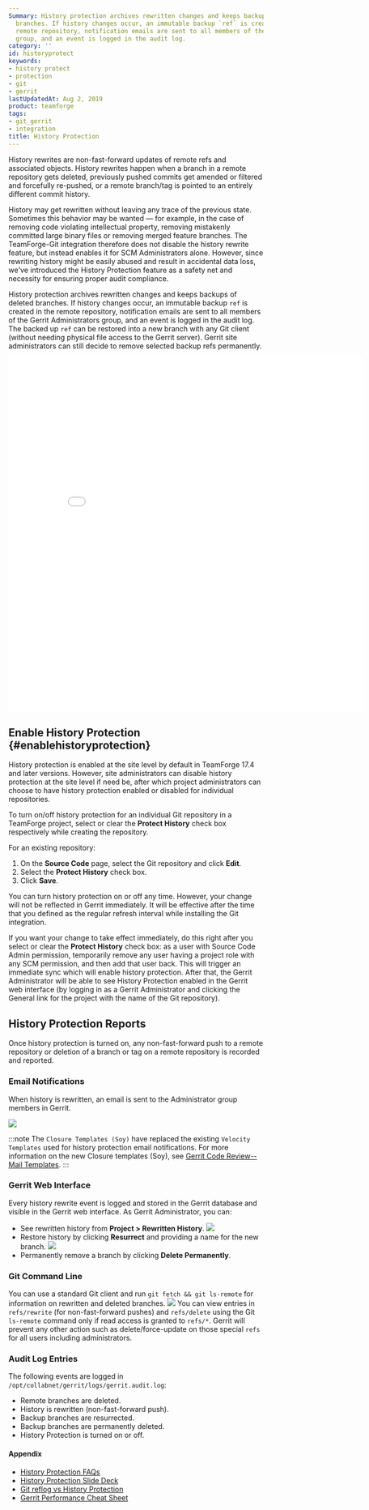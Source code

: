 ```yaml
---
Summary: History protection archives rewritten changes and keeps backups of deleted
  branches. If history changes occur, an immutable backup `ref` is created in the
  remote repository, notification emails are sent to all members of the Gerrit Administrators
  group, and an event is logged in the audit log.
category: ''
id: historyprotect
keywords:
- history protect
- protection
- git
- gerrit
lastUpdatedAt: Aug 2, 2019
product: teamforge
tags:
- git_gerrit
- integration
title: History Protection
---
```



History rewrites are non-fast-forward updates of remote refs and associated objects. History rewrites happen when a branch in a remote repository gets deleted, previously pushed commits get amended or filtered and forcefully re-pushed, or a remote branch/tag is pointed to an entirely different commit history.

History may get rewritten without leaving any trace of the previous state. Sometimes this behavior may be wanted — for example, in the case of removing code violating intellectual property, removing mistakenly committed large binary files or removing merged feature branches. The TeamForge-Git integration therefore does not disable the history rewrite feature, but instead enables it for SCM Administrators alone. However, since rewriting history might be easily abused and result in accidental data loss, we've introduced the History Protection feature as a safety net and necessity for ensuring proper audit compliance.

History protection archives rewritten changes and keeps backups of deleted branches. If history changes occur, an immutable backup `ref` is created in the remote repository, notification emails are sent to all members of the Gerrit Administrators group, and an event is logged in the audit log. The backed up `ref` can be restored into a new branch with any Git client (without needing physical file access to the Gerrit server). Gerrit site administrators can still decide to remove selected backup refs permanently.

<iframe width="700" height="700" src="videos/CTF72_HistoryProtection.swf" frameborder="0" allowfullscreen></iframe>

## Enable History Protection {#enablehistoryprotection}
History protection is enabled at the site level by default in TeamForge 17.4 and later versions. However, site administrators can disable history protection at the site level if need be, after which project administrators can choose to have history protection enabled or disabled for individual repositories.

To turn on/off history protection for an individual Git repository in a TeamForge project, select or clear the **Protect History** check box respectively while creating the repository. 

For an existing repository:
1. On the **Source Code** page, select the Git repository and click **Edit**.
2. Select the **Protect History** check box.
3. Click **Save**.

You can turn history protection on or off any time. However, your change will not be reflected in Gerrit immediately. It will be effective after the time that you defined as the regular refresh interval while installing the Git integration.

If you want your change to take effect immediately, do this right after you select or clear the **Protect History** check box: as a user with Source Code Admin permission, temporarily remove any user having a project role with any SCM permission, and then add that user back. This will trigger an immediate sync which will enable history protection. After that, the Gerrit Administrator will be able to see History Protection enabled in the Gerrit web interface (by logging in as a Gerrit Administrator and clicking the General link for the project with the name of the Git repository).

## History Protection Reports
Once history protection is turned on, any non-fast-forward push to a remote repository or deletion of a branch or tag on a remote repository is recorded and reported.

### Email Notifications
When history is rewritten, an email is sent to the Administrator group members in Gerrit.

![](/docs/assets/images/tf-git-historyprotect-email.png)

:::note
The `Closure Templates (Soy)` have replaced the existing `Velocity Templates` used for history protection email notifications. For more information on the new Closure templates (Soy), see [Gerrit Code Review--Mail Templates](https://gerrit-documentation.storage.googleapis.com/Documentation/2.15/config-mail.html). 
:::

### Gerrit Web Interface
Every history rewrite event is logged and stored in the Gerrit database and visible in the Gerrit web interface. As Gerrit Administrator, you can:
* See rewritten history from **Project > Rewritten History**.
  ![](/docs/assets/images/tf-git-rewrittenhistory-2.7.x.png)
* Restore history by clicking **Resurrect** and providing a name for the new branch.
  ![](/docs/assets/images/tf-git-resurrecthistory-2.7.x.png)
* Permanently remove a branch by clicking **Delete Permanently**.

### Git Command Line
You can use a standard Git client and run `git fetch && git ls-remote` for information on rewritten and deleted branches.
![](/docs/assets/images/tf-git-fetchcommand.png)
You can view entries in `refs/rewrite` (for non-fast-forward pushes) and `refs/delete` using the Git `ls-remote` command only if read access is granted to `refs/*`. Gerrit will prevent any other action such as delete/force-update on those special `refs` for all users including administrators.

### Audit Log Entries
The following events are logged in `/opt/collabnet/gerrit/logs/gerrit.audit.log`:
* Remote branches are deleted.
* History is rewritten (non-fast-forward push).
* Backup branches are resurrected.
* Backup branches are permanently deleted.
* History Protection is turned on or off.

#### Appendix

* [History Protection FAQs](./FAQPages/gitgerrit-faqs)
* [History Protection Slide Deck](./pptsdocs/History_rewrite.pptx)
* [Git reflog vs History Protection](./pptsdocs/Git_reflog_vs_History%20Protect.docx)
* [Gerrit Performance Cheat Sheet](./downloads/Gerrit-Performance-Tuning-Cheat-Sheet.pdf)
